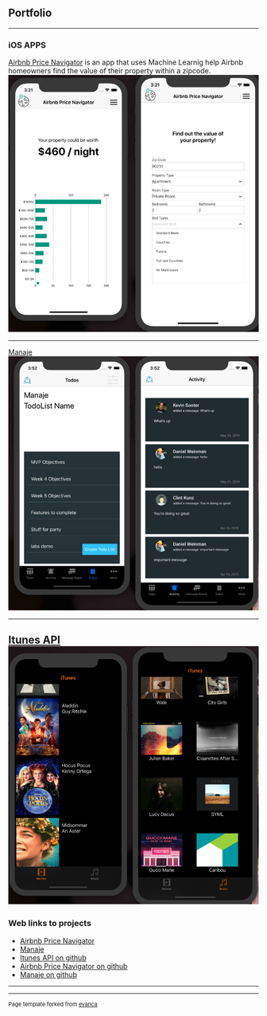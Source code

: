 ## Portfolio

---

### iOS APPS 

[Airbnb Price Navigator](https://pricenavigator.netlify.com/) is an app that uses Machine Learnig help Airbnb homeowners find the value of their property within a zipcode.
<img src="price-nav.png?raw=true"/>

---
[Manaje](https://manaje-refactor.netlify.com/)
<img src="images/manaje.png?raw=true"/>

---
[Itunes API](https://github.com/iyinraphael/Simple-iTunes-media-App/)
<img src="images/itunes.png?raw=true"/>
---

### Web links to projects 

- [Airbnb Price Navigator](https://pricenavigator.netlify.com/)
- [Manaje](https://manaje-refactor.netlify.com/)
- [Itunes API on github](https://github.com/iyinraphael/Simple-iTunes-media-App/)
- [Airbnb Price Navigator on github](https://github.com/iyinraphael/Airbnb-Price-Navigator/)
- [Manaje on github](https://github.com/labs11-teamhome3/labs11-teamhome3iOS/)

---




---
<p style="font-size:11px">Page template forked from <a href="https://github.com/evanca/quick-portfolio">evanca</a></p>
<!-- Remove above link if you don't want to attibute -->
